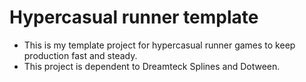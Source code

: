 # Hypercasual runner template

- This is my template project for hypercasual runner games to keep production fast and steady.
- This project is dependent to Dreamteck Splines and Dotween.